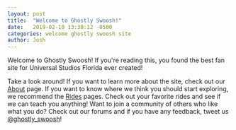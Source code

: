 ```yaml
---
layout: post
title:  "Welcome to Ghostly Swoosh!"
date:   2019-02-10 13:30:12 -0500
categories: welcome ghostly swoosh site
author: Josh
---
```


Welcome to Ghostly Swoosh! If you're reading this, you found the best fan site for Universal Studios Florida ever created! 

Take a look around! If you want to learn more about the site, check out our [About](/about) page. If you want to know where we think you should start exploring, we recommend the [Rides](/rides) pages. Check out your favorite rides and see if we can teach you anything! Want to join a community of others who like what you do? Check out our forums and if you have any feedback, tweet us [@ghostly_swoosh](https://twitter.com/ghostly_swoosh)!
